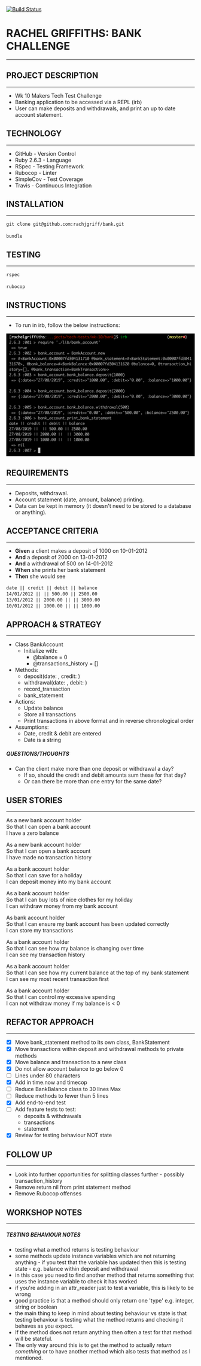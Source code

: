 [![Build Status](https://travis-ci.com/rachjgriff/bank.svg?branch=master)](https://travis-ci.com/rachjgriff/bank)

# RACHEL GRIFFITHS: BANK CHALLENGE
----------
## PROJECT DESCRIPTION
----------
* Wk 10 Makers Tech Test Challenge
* Banking application to be accessed via a REPL (irb)
* User can make deposits and withdrawals, and print an up to date account statement.

## TECHNOLOGY
---------
* GitHub - Version Control
* Ruby 2.6.3 - Language
* RSpec - Testing Framework
* Rubocop - Linter
* SimpleCov - Test Coverage
* Travis - Continuous Integration

## INSTALLATION
---------
```
git clone git@github.com:rachjgriff/bank.git

bundle
```

## TESTING
---------
```
rspec

rubocop
```

## INSTRUCTIONS
---------
* To run in irb, follow the below instructions:

![bank_irb_example](images/bank_irb_example_update_4.png)

## REQUIREMENTS
---------
* Deposits, withdrawal.
* Account statement (date, amount, balance) printing.
* Data can be kept in memory (it doesn't need to be stored to a database or anything).

## ACCEPTANCE CRITERIA
---------
* **Given** a client makes a deposit of 1000 on 10-01-2012
* **And** a deposit of 2000 on 13-01-2012
* **And** a withdrawal of 500 on 14-01-2012
* **When** she prints her bank statement
* **Then** she would see

```
date || credit || debit || balance
14/01/2012 || || 500.00 || 2500.00
13/01/2012 || 2000.00 || || 3000.00
10/01/2012 || 1000.00 || || 1000.00
```

## APPROACH & STRATEGY
---------
* Class BankAccount
  * Initialize with:
    * @balance = 0
    * @transactions_history = []
* Methods:
  * deposit(date: , credit: )
  * withdrawal(date: , debit: )
  * record_transaction
  * bank_statement
* Actions:
  * Update balance
  * Store all transactions
  * Print transactions in above format and in reverse chronological order
* Assumptions:
  * Date, credit & debit are entered
  * Date is a string

##### QUESTIONS/THOUGHTS
* Can the client make more than one deposit or withdrawal a day?
  * If so, should the credit and debit amounts sum these for that day?
  * Or can there be more than one entry for the same date?

## USER STORIES
---------

As a new bank account holder  
So that I can open a bank account  
I have a zero balance

As a new bank account holder  
So that I can open a bank account  
I have made no transaction history

As a bank account holder    
So that I can save for a holiday  
I can deposit money into my bank account

As a bank account holder  
So that I can buy lots of nice clothes for my holiday  
I can withdraw money from my bank account

As bank account holder  
So that I can ensure my bank account has been updated correctly  
I can store my transactions

As a bank account holder  
So that I can see how my balance is changing over time  
I can see my transaction history

As a bank account holder  
So that I can see how my current balance at the top of my bank statement  
I can see my most recent transaction first

As a bank account holder  
So that I can control my excessive spending  
I can not withdraw money if my balance is < 0

## REFACTOR APPROACH
--------
- [X] Move bank_statement method to its own class, BankStatement
- [X] Move transactions within deposit and withdrawal methods to private methods
- [X] Move balance and transaction to a new class
- [X] Do not allow account balance to go below 0
- [ ] Lines under 80 characters
- [X] Add in time.now and timecop
- [ ] Reduce BankBalance class to 30 lines Max
- [ ] Reduce methods to fewer than 5 lines
- [X] Add end-to-end test
- [ ] Add feature tests to test:
  - deposits & withdrawals
  - transactions
  - statement
- [X] Review for testing behaviour NOT state

## FOLLOW UP
--------
* Look into further opportunities for splitting classes further - possibly transaction_history
* Remove return nil from print statement method
* Remove Rubocop offenses

## WORKSHOP NOTES
---------
##### TESTING BEHAVIOUR NOTES
- testing what a method returns is testing behaviour
- some methods update instance variables which are not returning anything - if you test that the variable has updated then this is testing state - e.g. balance within deposit and withdrawal
- in this case you need to find another method that returns something that uses the instance variable to check it has worked
- if you're adding in an attr_reader just to test a variable, this is likely to be wrong
- good practice is that a method should only return one 'type' e.g. integer, string or boolean
- the main thing to keep in mind about testing behaviour vs state is that testing behaviour is testing what the method returns and checking it behaves as you expect.
- If the method does not return anything then often a test for that method will be stateful.
- The only way around this is to get the method to actually *return something* or to have another method which also tests that method as I mentioned.
